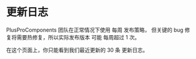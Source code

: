 # 更新日志

PlusProComponents 团队在正常情况下使用 每周 发布策略， 但关键的 bug 修复将需要热修复，所以实际发布版本 可能 每周超过 1 次。

在这个页面上，你只能看到我们最近更新的 30 条 更新日志。

<DocsChangelog />
